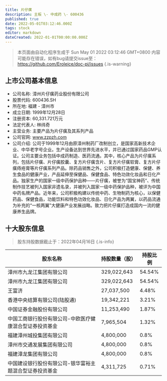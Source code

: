 ```yaml
---
title: 片仔癀
description: 主板 \- 中成药 \- 600436
published: true
date: 2022-05-01T03:12:46.000Z
tags: stock
editor: markdown
dateCreated: 2022-01-01T00:00:00.000Z
---
```


> 本页面由自动化程序生成于 Sun May 01 2022 03:12:46 GMT+0800
> 内容可能存在错误，如有bug请提交issue至：https://github.com/Eroleice/doc-pi/issues
{.is-warning}

## 上市公司基本信息
- 公司名称: 漳州片仔癀药业股份有限公司
- 股票代码: 600436.SH
- 所在地: 福建 - 漳州市
- 成立日期: 1999年12月28日
- 注册资本: 60,331.721万元
- 法定代表人: 林纬奇
- 主营业务: 主要产品为片仔癀及其系列产品
- 公司官网: www.zzpzh.com
- 公司介绍: 公司于1999年12月由原漳州制药厂改制创立，是国家高新技术企业、中华老字号企业。生产设备达到世界先进水平，并已通过国家药品GMP认证。公司主要业务包括中成药制造、医药流通。其中，核心产品为片仔癀系列，包括片仔癀、片仔癀胶囊、复方片仔癀含片、复方片仔癀软膏、复方片仔癀痔疮膏等片仔癀系列产品。除药品销售之外，公司积极打造健康、保健、养生食品的健康产业，产品延伸至保健品、保健食品、特色功效化妆品和日化产品。独家生产的国家一级中药保护品种——片仔癀，被誉为“国宝神药”、传统制作技艺被列入国家非遗名录，并被列入国家一级中药保护品种，被评为中国中药名牌产品。近年来，公司积极构建以传统中药、生物制药为核心，以保健药品、保健食品，功能饮料和特色功效化妆品、日化产品为两翼，以药品流通为补充的“一核两翼”大健康产业发展战略。致力把片仔癀打造成国内一流的健康养生品牌。


## 十大股东信息
> 股东持股数据截止于：2022年04月16日
{.is-info}

| 股东名称 | 持股数量（股） | 持股比例 |
| --- | --- | --- |
| 漳州市九龙江集团有限公司 | 329,022,643 | 54.54% |
| 漳州市九龙江集团有限公司 | 329,022,643 | 54.54% |
| 王富济 | 27,037,500 | 4.48% |
| 香港中央结算有限公司(陆股通) | 19,342,221 | 3.21% |
| 中国证券金融股份有限公司 | 11,253,490 | 1.87% |
| 中国工商银行股份有限公司-中欧医疗健康混合型证券投资基金 | 7,965,504 | 1.32% |
| 福建漳州城投集团有限公司 | 4,800,000 | 0.8% |
| 漳州市交通发展集团有限公司 | 4,800,000 | 0.8% |
| 福建漳龙集团有限公司 | 4,800,000 | 0.8% |
| 中国建设银行股份有限公司-银华富裕主题混合型证券投资基金 | 4,311,725 | 0.71% |




